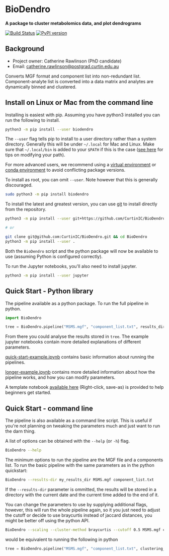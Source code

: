 # BioDendro

**A package to cluster metabolomics data, and plot dendrograms**

[![Build Status](https://travis-ci.org/ccdmb/BioDendro.svg?branch=master)](https://travis-ci.org/ccdmb/BioDendro)
[![PyPI version](https://badge.fury.io/py/BioDendro.svg)](https://badge.fury.io/py/BioDendro)


## Background

- Project owner: Catherine Rawlinson (PhD candidate)
- Email: catherine.rawlinson@postgrad.curtin.edu.au

Converts MGF format and component list into non-redundant list.
Component-analyte list is converted into a data matrix and analytes are dynamically binned and clustered.

## Install on Linux or Mac from the command line

Installing is easiest with pip.
Assuming you have python3 installed you can run the following to install.

```bash
python3 -m pip install --user biodendro
```

The `--user` flag tells pip to install to a user directory rather than a system directory.
Generally this will be under `~/.local` for Mac and Linux.
Make sure that `~/.local/bin` is added to your `$PATH` if this is the case ([see here](https://stackoverflow.com/questions/14637979/how-to-permanently-set-path-on-linux-unix) for tips on modifying your path).

For more advanced users, we recommend using a [virtual environment](https://virtualenv.pypa.io/en/stable/) or [conda environment](https://docs.conda.io/projects/conda/en/latest/user-guide/tasks/manage-environments.html) to avoid conflicting package versions.

To install as root, you can omit `--user`.
Note however that this is generally discouraged.

```bash
sudo python3 -m pip install biodendro
```

To install the latest and greatest version, you can use [git](https://git-scm.com/) to install directly from the repository.

```bash
python3 -m pip install --user git+https://github.com/CurtinIC/BioDendro.git

# or

git clone git@github.com:CurtinIC/BioDendro.git && cd BioDendro
python3 -m pip install --user .
```

Both the `BioDendro` script and the python package will now be available to use (assuming Python is configured correctly).

To run the Jupyter notebooks, you'll also need to install jupyter.

```bash
python3 -m pip install --user jupyter
```

## Quick Start - Python library

The pipeline available as a python package.
To run the full pipeline in python.

```python
import BioDendro

tree = BioDendro.pipeline("MSMS.mgf", "component_list.txt", results_dir="my_results_dir")
```

From there you could analyse the results stored in `tree`.
The example jupyter notebooks contain more detailed explanations of different parameters.

[quick-start-example.ipynb](quick-start-example.ipynb) contains basic information about running the pipelines.

[longer-example.ipynb](longer-example.ipynb) contains more detailed information about how the pipeline works, and how you can modify parameters.

A template notebook [available here](https://github.com/ccdmb/BioDendro/raw/master/quick-start.ipynb) (Right-click, save-as) is provided to help beginners get started.


## Quick Start - command line

The pipeline is also available as a command line script.
This is useful if you're not planning on tweaking the parameters much and just want to run the darn thing.

A list of options can be obtained with the `--help` (or `-h`) flag.

```bash
BioDendro --help
```

The minimum options to run the pipeline are the MGF file and a components list.
To run the basic pipeline with the same parameters as in the python quickstart:

```bash
BioDendro --results-dir my_results_dir MSMS.mgf component_list.txt
```

If the `--results-dir` parameter is ommitted, the results will be stored in a directory with the current date and the current time added to the end of it.

You can change the parameters to use by supplying additional flags, however, this will run the whole pipeline again, so it you just need to adjust the cutoff or decide to use braycurtis instead of jaccard distances, you might be better off using the python API.

```bash
BioDendro --scaling --cluster-method braycurtis --cutoff 0.5 MSMS.mgf component_list.txt
```

would be equivalent to running the following in python

```python
tree = BioDendro.pipeline("MSMS.mgf", "component_list.txt", clustering_method="braycurtis", scaling=True, cutoff=0.5)
```

